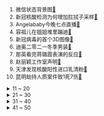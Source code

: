 1. 微信状态背景图[:link:](https://s.weibo.com/weibo?q=%23微信状态背景图%23&Refer=top)
2. 新冠核酸检测为何增加肛拭子采样[:link:](https://s.weibo.com/weibo?q=%23新冠核酸检测为何增加肛拭子采样%23&Refer=top)
3. Angelababy今晚七点直播[:link:](https://s.weibo.com/weibo?q=%23Angelababy今晚七点直播%23&Refer=top)
4. 容祖儿在姐姐堆里蹦迪[:link:](https://s.weibo.com/weibo?q=%23容祖儿在姐姐堆里蹦迪%23&Refer=top)
5. 新冠病毒的首个3D图像[:link:](https://s.weibo.com/weibo?q=%23新冠病毒的首个3D图像%23&Refer=top)
6. 迪奥二零二一冬季男装[:link:](https://s.weibo.com/weibo?q=%23迪奥二零二一冬季男装%23&Refer=top)
7. 那英看完蒋璐霞表演的反应[:link:](https://s.weibo.com/weibo?q=%23那英看完蒋璐霞表演的反应%23&Refer=top)
8. 赵丽颖工作室声明[:link:](https://s.weibo.com/weibo?q=%23赵丽颖工作室声明%23&Refer=top)
9. 天津发现核酸阳性进口乳清粉[:link:](https://s.weibo.com/weibo?q=%23天津发现核酸阳性进口乳清粉%23&Refer=top)
10. 昆明劫持人质案件致1死7伤[:link:](https://s.weibo.com/weibo?q=%23昆明劫持人质案件致1死7伤%23&Refer=top)
<details>
<summary>11 ~ 20</summary>

11. 外地职工留苏过年积分落户可加15分[:link:](https://s.weibo.com/weibo?q=%23外地职工留苏过年积分落户可加15分%23&Refer=top)
12. 张馨予手扶拖拉机斯基舞台[:link:](https://s.weibo.com/weibo?q=%23张馨予手扶拖拉机斯基舞台%23&Refer=top)
13. 特朗普弹劾案审讯将于2月8日开始[:link:](https://s.weibo.com/weibo?q=%23特朗普弹劾案审讯将于2月8日开始%23&Refer=top)
14. 东京出现变异病毒病例[:link:](https://s.weibo.com/weibo?q=%23东京出现变异病毒病例%23&Refer=top)
15. 西藏冒险王弟弟回应网传降噪视频[:link:](https://s.weibo.com/weibo?q=%23西藏冒险王弟弟回应网传降噪视频%23&Refer=top)
16. 渤海黄海有军事任务[:link:](https://s.weibo.com/weibo?q=%23渤海黄海有军事任务%23&Refer=top)
17. 华晨宇张碧晨和女儿合影[:link:](https://s.weibo.com/weibo?q=%23华晨宇张碧晨和女儿合影%23&Refer=top)
18. 邓伦工作室声明[:link:](https://s.weibo.com/weibo?q=%23邓伦工作室声明%23&Refer=top)
19. 冯绍峰工作室声明[:link:](https://s.weibo.com/weibo?q=%23冯绍峰工作室声明%23&Refer=top)
20. 杨幂工作室辟谣声明[:link:](https://s.weibo.com/weibo?q=%23杨幂工作室辟谣声明%23&Refer=top)
</details>
<details>
<summary>21 ~ 30</summary>

21. 陈妍希初舞台为儿子唱歌[:link:](https://s.weibo.com/weibo?q=%23陈妍希初舞台为儿子唱歌%23&Refer=top)
22. 张艺兴方否认恋情[:link:](https://s.weibo.com/weibo?q=%23张艺兴方否认恋情%23&Refer=top)
23. 李菲儿听孩子话题一脸茫然[:link:](https://s.weibo.com/weibo?q=%23李菲儿听孩子话题一脸茫然%23&Refer=top)
24. 80岁奶奶在贝加尔湖上独自生活[:link:](https://s.weibo.com/weibo?q=%2380岁奶奶在贝加尔湖上独自生活%23&Refer=top)
25. 左小青老年大学文艺汇演[:link:](https://s.weibo.com/weibo?q=%23左小青老年大学文艺汇演%23&Refer=top)
26. 内娱辟谣日[:link:](https://s.weibo.com/weibo?q=%23内娱辟谣日%23&Refer=top)
27. 刘耀文拔智齿脸还没消肿[:link:](https://s.weibo.com/weibo?q=%23刘耀文拔智齿脸还没消肿%23&Refer=top)
28. 刘卓 严格[:link:](https://s.weibo.com/weibo?q=%23刘卓%20严格%23&Refer=top)
29. 山西警方成功解救受伤金钱豹[:link:](https://s.weibo.com/weibo?q=%23山西警方成功解救受伤金钱豹%23&Refer=top)
30. 157款侵害用户权益行为APP[:link:](https://s.weibo.com/weibo?q=%23157款侵害用户权益行为APP%23&Refer=top)
</details>
<details>
<summary>31 ~ 40</summary>

31. 孙小果连续七年被评为劳改积极分子[:link:](https://s.weibo.com/weibo?q=%23孙小果连续七年被评为劳改积极分子%23&Refer=top)
32. 警方调查西藏冒险王网传视频[:link:](https://s.weibo.com/weibo?q=%23警方调查西藏冒险王网传视频%23&Refer=top)
33. 非常孕事立项[:link:](https://s.weibo.com/weibo?q=%23非常孕事立项%23&Refer=top)
34. 杭州警方再通报医院爆燃事件[:link:](https://s.weibo.com/weibo?q=%23杭州警方再通报医院爆燃事件%23&Refer=top)
35. 拜登要求全面评估美国内恐怖主义风险[:link:](https://s.weibo.com/weibo?q=%23拜登要求全面评估美国内恐怖主义风险%23&Refer=top)
36. 京牌小客车向父母子女转移登记规则[:link:](https://s.weibo.com/weibo?q=%23京牌小客车向父母子女转移登记规则%23&Refer=top)
37. 奶爸当家开播[:link:](https://s.weibo.com/weibo?q=%23奶爸当家开播%23&Refer=top)
38. 法国立法禁止开具处女证明[:link:](https://s.weibo.com/weibo?q=%23法国立法禁止开具处女证明%23&Refer=top)
39. 央视专题片披露孙小果案大量细节[:link:](https://s.weibo.com/weibo?q=%23央视专题片披露孙小果案大量细节%23&Refer=top)
40. 多个网站平台暗藏代孕服务[:link:](https://s.weibo.com/weibo?q=%23多个网站平台暗藏代孕服务%23&Refer=top)
</details>
<details>
<summary>41 ~ 50</summary>

41. 会理县回应B站UP主墨茶去世[:link:](https://s.weibo.com/weibo?q=%23会理县回应B站UP主墨茶去世%23&Refer=top)
42. 最强大脑[:link:](https://s.weibo.com/weibo?q=%23最强大脑%23&Refer=top)
43. 牛年纪念币[:link:](https://s.weibo.com/weibo?q=%23牛年纪念币%23&Refer=top)
44. 篮网 骑士[:link:](https://s.weibo.com/weibo?q=%23篮网%20骑士%23&Refer=top)
45. 河北15例确诊行动轨迹[:link:](https://s.weibo.com/weibo?q=%23河北15例确诊行动轨迹%23&Refer=top)
46. 比尔盖茨接种新冠疫苗[:link:](https://s.weibo.com/weibo?q=%23比尔盖茨接种新冠疫苗%23&Refer=top)
47. 上海居民带上宠物集中隔离[:link:](https://s.weibo.com/weibo?q=%23上海居民带上宠物集中隔离%23&Refer=top)
48. 大头娃娃面霜评测者发声[:link:](https://s.weibo.com/weibo?q=%23大头娃娃面霜评测者发声%23&Refer=top)
49. 科比81分15周年[:link:](https://s.weibo.com/weibo?q=%23科比81分15周年%23&Refer=top)
50. 山海情[:link:](https://s.weibo.com/weibo?q=%23山海情%23&Refer=top)
</details>